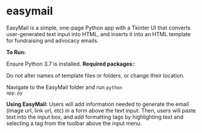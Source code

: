 # easymail

EasyMail is a simple, one-page Python app with a Tkinter UI that converts user-generated text input into HTML, and inserts it into an HTML template for fundraising and advocacy emails.

<strong>To Run:</strong>

Ensure Python 3.7 is installed.
<strong>Required packages:</strong>:

Do not alter names of template files or folders, or change their location.

Navigate to the EasyMail folder and run <code>python app.py</code>

<strong>Using EasyMail:</strong>
Users will add information needed to generate the email (image url, link url, etc) in a form above the text input. Then, users will paste text into the input box, and add formatting tags by highlighting text and selecting a tag from the toolbar above the input menu.
